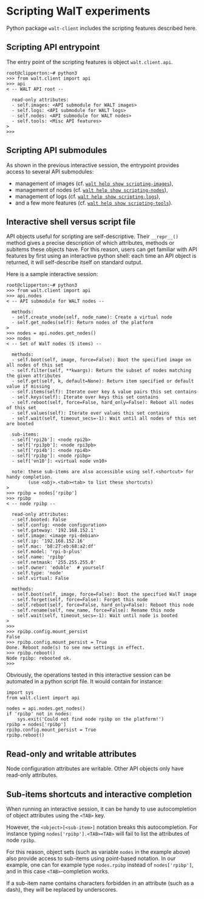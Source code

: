 # Scripting WalT experiments

Python package `walt-client` includes the scripting features described here.


## Scripting API entrypoint

The entry point of the scripting features is object `walt.client.api`.

```
root@clipperton:~# python3
>>> from walt.client import api
>>> api
< -- WALT API root --

  read-only attributes:
  - self.images: <API submodule for WALT images>
  - self.logs: <API submodule for WALT logs>
  - self.nodes: <API submodule for WALT nodes>
  - self.tools: <Misc API features>
>
>>>
```

## Scripting API submodules

As shown in the previous interactive session, the entrypoint provides access to several API submodules:
- management of images (cf. [`walt help show scripting-images`](scripting-images.md)),
- management of nodes (cf. [`walt help show scripting-nodes`](scripting-nodes.md)),
- management of logs (cf. [`walt help show scripting-logs`](scripting-logs.md)),
- and a few more features (cf. [`walt help show scripting-tools`](scripting-tools.md)).


## Interactive shell versus script file

API objects useful for scripting are self-descriptive.
Their `__repr__()` method gives a precise description of which attributes, methods or subitems these objects have.
For this reason, users can get familiar with API features by first using an interactive python shell:
each time an API object is returned, it will self-describe itself on standard output.

Here is a sample interactive session:

```
root@clipperton:~# python3
>>> from walt.client import api
>>> api.nodes
< -- API submodule for WALT nodes --

  methods:
  - self.create_vnode(self, node_name): Create a virtual node
  - self.get_nodes(self): Return nodes of the platform
>
>>> nodes = api.nodes.get_nodes()
>>> nodes
< -- Set of WalT nodes (5 items) --

  methods:
  - self.boot(self, image, force=False): Boot the specified image on all nodes of this set
  - self.filter(self, **kwargs): Return the subset of nodes matching the given attributes
  - self.get(self, k, default=None): Return item specified or default value if missing
  - self.items(self): Iterate over key & value pairs this set contains
  - self.keys(self): Iterate over keys this set contains
  - self.reboot(self, force=False, hard_only=False): Reboot all nodes of this set
  - self.values(self): Iterate over values this set contains
  - self.wait(self, timeout_secs=-1): Wait until all nodes of this set are booted

  sub-items:
  - self['rpi2b']: <node rpi2b>
  - self['rpi3pb']: <node rpi3pb>
  - self['rpi4b']: <node rpi4b>
  - self['rpibp']: <node rpibp>
  - self['vn10']: <virtual node vn10>

  note: these sub-items are also accessible using self.<shortcut> for handy completion.
        (use <obj>.<tab><tab> to list these shortcuts)
>
>>> rpibp = nodes['rpibp']
>>> rpibp
< -- node rpibp --

  read-only attributes:
  - self.booted: False
  - self.config: <node configuration>
  - self.gateway: '192.168.152.1'
  - self.image: <image rpi-debian>
  - self.ip: '192.168.152.16'
  - self.mac: 'b8:27:eb:68:a2:df'
  - self.model: 'rpi-b-plus'
  - self.name: 'rpibp'
  - self.netmask: '255.255.255.0'
  - self.owner: 'eduble'  # yourself
  - self.type: 'node'
  - self.virtual: False

  methods:
  - self.boot(self, image, force=False): Boot the specified WalT image
  - self.forget(self, force=False): Forget this node
  - self.reboot(self, force=False, hard_only=False): Reboot this node
  - self.rename(self, new_name, force=False): Rename this node
  - self.wait(self, timeout_secs=-1): Wait until node is booted
>
>>>
>>> rpibp.config.mount_persist
False
>>> rpibp.config.mount_persist = True
Done. Reboot node(s) to see new settings in effect.
>>> rpibp.reboot()
Node rpibp: rebooted ok.
>>>
```

Obviously, the operations tested in this interactive session can be automated in a python script file.
It would contain for instance:

```
import sys
from walt.client import api

nodes = api.nodes.get_nodes()
if 'rpibp' not in nodes:
    sys.exit('Could not find node rpibp on the platform!')
rpibp = nodes['rpibp']
rpibp.config.mount_persist = True
rpibp.reboot()
```


## Read-only and writable attributes

Node configuration attributes are writable. Other API objects only have read-only attributes.


## Sub-items shortcuts and interactive completion

When running an interactive session, it can be handy to use autocompletion of object attributes using the `<TAB>` key.

However, the `<object>[<sub-item>]` notation breaks this autocompletion.
For instance typing `nodes['rpibp'].<TAB><TAB>` will fail to list the attributes of node `rpibp`.

For this reason, object sets (such as variable `nodes` in the example above) also provide access to sub-items using point-based notation.
In our example, one can for example type `nodes.rpibp` instead of `nodes['rpibp']`, and in this case `<TAB>`-completion works.

If a sub-item name contains characters forbidden in an attribute (such as a dash), they will be replaced by underscores.

